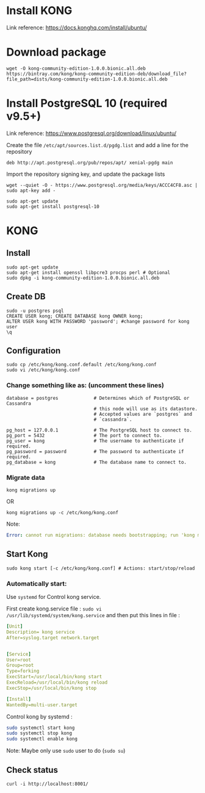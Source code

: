 #  Install KONG
Link reference: https://docs.konghq.com/install/ubuntu/
# Download package
```
wget -O kong-community-edition-1.0.0.bionic.all.deb https://bintray.com/kong/kong-community-edition-deb/download_file?file_path=dists/kong-community-edition-1.0.0.bionic.all.deb
```
# Install PostgreSQL 10 (required v9.5+)
Link reference: https://www.postgresql.org/download/linux/ubuntu/

Create the file `/etc/apt/sources.list.d/pgdg.list` and add a line for the repository
```
deb http://apt.postgresql.org/pub/repos/apt/ xenial-pgdg main
```
Import the repository signing key, and update the package lists
```
wget --quiet -O - https://www.postgresql.org/media/keys/ACCC4CF8.asc | sudo apt-key add -
```
```
sudo apt-get update
sudo apt-get install postgresql-10
```

# KONG
## Install
```
sudo apt-get update
sudo apt-get install openssl libpcre3 procps perl # Optional
sudo dpkg -i kong-community-edition-1.0.0.bionic.all.deb
```
## Create DB

```
sudo -u postgres psql
CREATE USER kong; CREATE DATABASE kong OWNER kong;
ALTER USER kong WITH PASSWORD 'password'; #change password for kong user
\q
```

## Configuration
```
sudo cp /etc/kong/kong.conf.default /etc/kong/kong.conf
sudo vi /etc/kong/kong.conf
```
### Change something like as: (uncomment these lines)
```
database = postgres             # Determines which of PostgreSQL or Cassandra
                                # this node will use as its datastore.
                                # Accepted values are `postgres` and
                                # `cassandra`.

pg_host = 127.0.0.1             # The PostgreSQL host to connect to.
pg_port = 5432                  # The port to connect to.
pg_user = kong                  # The username to authenticate if required.
pg_password = password          # The password to authenticate if required.
pg_database = kong              # The database name to connect to.
```
### Migrate data
```
kong migrations up
```
OR 
```
kong migrations up -c /etc/kong/kong.conf
```
Note: 
```yaml
Error: cannot run migrations: database needs bootstrapping; run 'kong migrations bootstrap'
```
## Start Kong
```
sudo kong start [-c /etc/kong/kong.conf] # Actions: start/stop/reload
```
### Automatically start:
Use `systemd` for Control kong service.

First create kong.service file : `sudo vi /usr/lib/systemd/system/kong.service` and then put this lines in file :
```yaml
[Unit]
Description= kong service
After=syslog.target network.target


[Service]
User=root
Group=root
Type=forking
ExecStart=/usr/local/bin/kong start
ExecReload=/usr/local/bin/kong reload
ExecStop=/usr/local/bin/kong stop

[Install]
WantedBy=multi-user.target
```

Control kong by systemd :
```bash
sudo systemctl start kong
sudo systemctl stop kong
sudo systemctl enable kong
```

Note: Maybe only use `sudo` user to do (`sudo su`) 
## Check status
```
curl -i http://localhost:8001/
```
